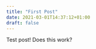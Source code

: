 ```yaml
---
title: "First Post"
date: 2021-03-01T14:37:12+01:00
draft: false
---
```


Test post! Does this work?


